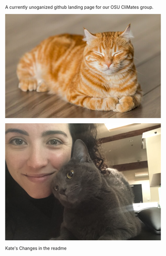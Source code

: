 A currently unoganized github landing page for our OSU CliMates group. 

![needsCatPic](catpic.jpg)

![Needs more cat pics](jen-and-nimbus-lovetea.jpeg)

Kate's Changes in the readme 